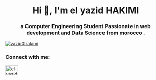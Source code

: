 <h1 align="center">Hi 👋, I'm el yazid HAKIMI</h1>
<h3 align="center">a Computer Engineering Student Passionate in web development and Data Science from morocco .</h3>

<p align="left"> <a href="https://github.com/ryo-ma/github-profile-trophy"><img src="https://github-profile-trophy.vercel.app/?username=yazid0hakimi" alt="yazid0hakimi" /></a> </p>

<h3 align="left">Connect with me:</h3>
<p align="left">
<a href="https://linkedin.com/in/el-yazid hakimi" target="blank"><img align="center" src="https://raw.githubusercontent.com/rahuldkjain/github-profile-readme-generator/master/src/images/icons/Social/linked-in-alt.svg" alt="el-yazid hakimi" height="30" width="40" /></a>
</p>
